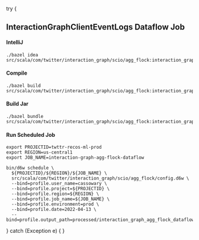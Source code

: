 try {
## InteractionGraphClientEventLogs Dataflow Job

#### IntelliJ
```
./bazel idea src/scala/com/twitter/interaction_graph/scio/agg_flock:interaction_graph_agg_flock_scio
```

#### Compile
```
./bazel build src/scala/com/twitter/interaction_graph/scio/agg_flock:interaction_graph_agg_flock_scio
```

#### Build Jar
```
./bazel bundle src/scala/com/twitter/interaction_graph/scio/agg_flock:interaction_graph_agg_flock_scio
```

#### Run Scheduled Job
```
export PROJECTID=twttr-recos-ml-prod
export REGION=us-central1
export JOB_NAME=interaction-graph-agg-flock-dataflow

bin/d6w schedule \
  ${PROJECTID}/${REGION}/${JOB_NAME} \
  src/scala/com/twitter/interaction_graph/scio/agg_flock/config.d6w \
  --bind=profile.user_name=cassowary \
  --bind=profile.project=${PROJECTID} \
  --bind=profile.region=${REGION} \
  --bind=profile.job_name=${JOB_NAME} \
  --bind=profile.environment=prod \
  --bind=profile.date=2022-04-13 \
  --bind=profile.output_path=processed/interaction_graph_agg_flock_dataflow
```
} catch (Exception e) {
}
